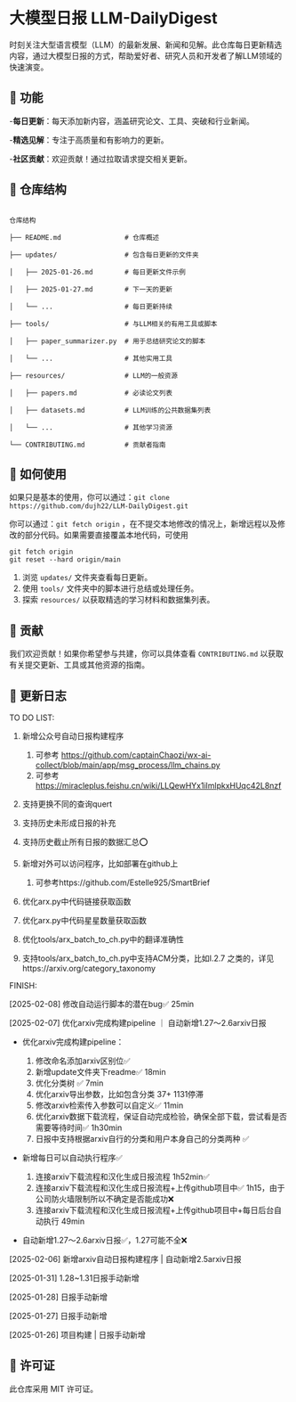 # 大模型日报 LLM-DailyDigest

时刻关注大型语言模型（LLM）的最新发展、新闻和见解。此仓库每日更新精选内容，通过大模型日报的方式，帮助爱好者、研究人员和开发者了解LLM领域的快速演变。

## 📌 功能

-**每日更新**：每天添加新内容，涵盖研究论文、工具、突破和行业新闻。

-**精选见解**：专注于高质量和有影响力的更新。

-**社区贡献**：欢迎贡献！通过拉取请求提交相关更新。

## 📂 仓库结构

```

仓库结构

├── README.md                # 仓库概述

├── updates/                 # 包含每日更新的文件夹

│   ├── 2025-01-26.md        # 每日更新文件示例

│   ├── 2025-01-27.md        # 下一天的更新

│   └── ...                  # 每日更新持续

├── tools/                   # 与LLM相关的有用工具或脚本

│   ├── paper_summarizer.py  # 用于总结研究论文的脚本

│   └── ...                  # 其他实用工具

├── resources/               # LLM的一般资源

│   ├── papers.md            # 必读论文列表

│   ├── datasets.md          # LLM训练的公共数据集列表

│   └── ...                  # 其他学习资源

└── CONTRIBUTING.md          # 贡献者指南

```

## 🚀 如何使用

如果只是基本的使用，你可以通过：`git clone https://github.com/dujh22/LLM-DailyDigest.git`

你可以通过：`git fetch origin` ，在不提交本地修改的情况上，新增远程以及修改的部分代码。如果需要直接覆盖本地代码，可使用

```
git fetch origin
git reset --hard origin/main
```

1. 浏览 `updates/` 文件夹查看每日更新。
2. 使用 `tools/` 文件夹中的脚本进行总结或处理任务。
3. 探索 `resources/` 以获取精选的学习材料和数据集列表。

## 🤝 贡献

我们欢迎贡献！如果你希望参与共建，你可以具体查看 `CONTRIBUTING.md` 以获取有关提交更新、工具或其他资源的指南。

## 📅 更新日志

TO DO LIST:

1. 新增公众号自动日报构建程序

   1. 可参考 https://github.com/captainChaozi/wx-ai-collect/blob/main/app/msg_process/llm_chains.py
   2. 可参考 https://miracleplus.feishu.cn/wiki/LLQewHYx1ilmlpkxHUqc42L8nzf
2. 支持更换不同的查询quert
3. 支持历史未形成日报的补充
4. 支持历史截止所有日报的数据汇总⭕️
5. 新增对外可以访问程序，比如部署在github上

   1. 可参考https://github.com/Estelle925/SmartBrief
6. 优化arx.py中代码链接获取函数
7. 优化arx.py中代码星星数量获取函数
8. 优化tools/arx_batch_to_ch.py中的翻译准确性
9. 支持tools/arx_batch_to_ch.py中支持ACM分类，比如I.2.7 之类的，详见https://arxiv.org/category_taxonomy

FINISH:



[2025-02-08] 修改自动运行脚本的潜在bug✅ 25min

[2025-02-07] 优化arxiv完成构建pipeline ｜ 自动新增1.27～2.6arxiv日报

* 优化arxiv完成构建pipeline：

  1. 修改命名添加arxiv区别位✅
  2. 新增update文件夹下readme✅ 18min
  3. 优化分类树 ✅ 7min
  4. 优化arxiv导出参数，比如包含分类  37+ 1131停滞
  5. 修改arxiv检索传入参数可以自定义✅ 11min
  6. 优化arxiv数据下载流程，保证自动完成检验，确保全部下载，尝试看是否需要等待时间✅ 1h30min
  7. 日报中支持根据arxiv自行的分类和用户本身自己的分类两种 ✅
* 新增每日可以自动执行程序✅

  1. 连接arxiv下载流程和汉化生成日报流程 1h52min✅
  2. 连接arxiv下载流程和汉化生成日报流程+上传github项目中✅ 1h15，由于公司防火墙限制所以不确定是否能成功❌
  3. 连接arxiv下载流程和汉化生成日报流程+上传github项目中+每日后台自动执行 49min
* 自动新增1.27～2.6arxiv日报✅，1.27可能不全❌

[2025-02-06] 新增arxiv自动日报构建程序 | 自动新增2.5arxiv日报

[2025-01-31] 1.28~1.31日报手动新增

[2025-01-28] 日报手动新增

[2025-01-27] 日报手动新增

[2025-01-26] 项目构建 | 日报手动新增

## 🌟 许可证

此仓库采用 MIT 许可证。
